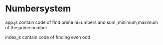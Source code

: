 # Numbersystem
app.js contain code of find prime ni=umbers
and sum ,minimum,maximum of the prime number

index,js contain code of  finding even odd 